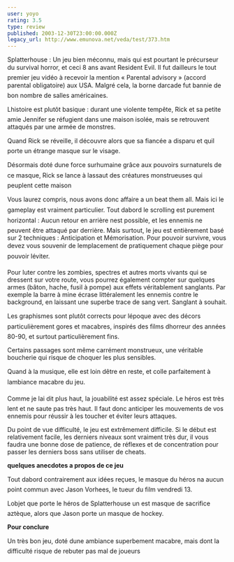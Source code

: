 ```yaml
---
user: yoyo
rating: 3.5
type: review
published: 2003-12-30T23:00:00.000Z
legacy_url: http://www.emunova.net/veda/test/373.htm
---
```

Splatterhouse : Un jeu bien méconnu, mais qui est pourtant le précurseur du survival horror, et ceci 8 ans avant Resident Evil. Il fut dailleurs le tout premier jeu vidéo à recevoir la mention « Parental advisory » (accord parental obligatoire) aux USA. Malgré cela, la borne darcade fut bannie de bon nombre de salles américaines.   

  

  

Lhistoire est plutôt basique : durant une violente tempête, Rick et sa petite amie Jennifer se réfugient dans une maison isolée, mais se retrouvent attaqués par une armée de monstres.   

Quand Rick se réveille, il découvre alors que sa fiancée a disparu et quil porte un étrange masque sur le visage.   

Désormais doté dune force surhumaine grâce aux pouvoirs surnaturels de ce masque, Rick se lance à lassaut des créatures monstrueuses qui peuplent cette maison  

  

  

Vous laurez compris, nous avons donc affaire a un beat them all. Mais ici le gameplay est vraiment particulier. Tout dabord le scrolling est purement horizontal : Aucun retour en arrière nest possible, et les ennemis ne peuvent être attaqué par derrière. Mais surtout, le jeu est entièrement basé sur 2 techniques : Anticipation et Mémorisation. Pour pouvoir survivre, vous devez vous souvenir de lemplacement de pratiquement chaque piège pour pouvoir léviter.   

Pour luter contre les zombies, spectres et autres morts vivants qui se dressent sur votre route, vous pourrez également compter sur quelques armes (bâton, hache, fusil à pompe) aux effets véritablement sanglants. Par exemple la barre à mine écrase littéralement les ennemis contre le background, en laissant une superbe trace de sang vert. Sanglant à souhait.   

  

Les graphismes sont plutôt corrects pour lépoque avec des décors particulièrement gores et macabres, inspirés des films dhorreur des années 80-90, et surtout particulièrement fins.   

Certains passages sont même carrément monstrueux, une véritable boucherie qui risque de choquer les plus sensibles.   

Quand à la musique, elle est loin dêtre en reste, et colle parfaitement à lambiance macabre du jeu.   

  

Comme je lai dit plus haut, la jouabilité est assez spéciale. Le héros est très lent et ne saute pas très haut. Il faut donc anticiper les mouvements de vos ennemis pour réussir à les toucher et éviter leurs attaques.   

  

Du point de vue difficulté, le jeu est extrêmement difficile. Si le début est relativement facile, les derniers niveaux sont vraiment très dur, il vous faudra une bonne dose de patience, de réflexes et de concentration pour passer les derniers boss sans utiliser de cheats.   

  

**quelques anecdotes a propos de ce jeu**  

Tout dabord contrairement aux idées reçues, le masque du héros na aucun point commun avec Jason Vorhees, le tueur du film vendredi 13\.   

Lobjet que porte le héros de Splatterhouse un est masque de sacrifice aztèque, alors que Jason porte un masque de hockey.   

  

  

**Pour conclure**  

Un très bon jeu, doté dune ambiance superbement macabre, mais dont la difficulté risque de rebuter pas mal de joueurs